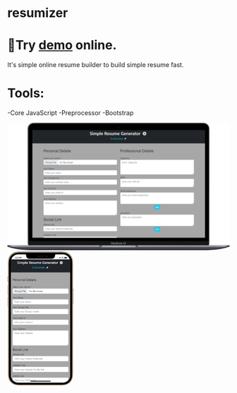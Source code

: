 # resumizer
<h1>🔗Try <a href="https://resumizer.netlify.app/">demo</a> online.</h1>

It's simple online resume builder to build simple resume fast.

# Tools:
-Core JavaScript
-Preprocessor
-Bootstrap
<div>
<img src="/laptop.png" alt="screenshot" title="Laptop" style="width:650px">
<img src="/mobile (1).png" alt="screenshot" title="Mobile" style="width:150px">
</div>
